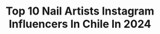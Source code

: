---
title: Top 10 Nail Artists Instagram Influencers In Chile In 2024
description: >-
  Find top nail artists Instagram influencers in Chile in 2024. Most popular hashtags: #nailart #nails #chile #santiago.
platform: Instagram
hits: 8
text_top: See the top-rated Instagram accounts on inBeat.
text_bottom: Our search engine holds 8 Instagram influencers like this in Chile for you to collaborate.
profiles:
  - username: "barbiee_nails"
    fullname: >-
      𝐈𝐧 𝐚 𝐛𝐚𝐫𝐛𝐢𝐞 𝐰𝐨𝐫𝐥𝐝✨
    bio: >-
      🎀𝖭𝖺𝗂𝗅 𝖠𝗋𝗍𝗂𝗌𝗍🎀 👩🏻‍🎨| 𝖤𝗆𝖻𝖺𝗃𝖺𝖽𝗈𝗋𝖺 @seducete.cl 🐰| 𝖢𝗋𝗎𝖾𝗅𝗍𝗒 𝖥𝗋𝖾𝖾 & 𝖵𝖾𝗀𝖺𝗇 📍| 𝖯𝗋𝗈𝗏𝗂𝖽𝖾𝗇𝖼𝗂𝖺 ❌| 𝖭𝖮 𝖧𝖠𝖦𝖮 𝖠𝖢𝖱𝖨́𝖫𝖨𝖢𝖠𝖲 ¡𝖠𝗀𝖾𝗇𝖽𝖺 𝗍𝗎 𝗁𝗈𝗋𝖺 𝖺𝗊𝗎𝗂́!📆👇🏻
    location: "Chile"
    followers: 57914
    engagement: 388
    commentsToLikes: 0.182075
    id: ck5cc37gkgmnw0i11orm4yxr9
    verified: false
    hashtags: "#santiago, #naildesigns, #naildesign, #nailaddicted"
  - username: "jennylorenamakeup"
    fullname: >-
      Jenny Cordova Orellana
    bio: >-
      •𝘔𝘢𝘲𝘶𝘪𝘭𝘭𝘢𝘥𝘰𝘳𝘢 •𝘔𝘢𝘯𝘪𝘤𝘶𝘳𝘪𝘴𝘵𝘢 •𝘌𝘴𝘵𝘦𝘵𝘪𝘤𝘪𝘴𝘵𝘢 𝘐𝘯𝘵𝘦𝘨𝘳𝘢𝘭 •𝘋𝘪𝘴𝘦𝘯̃𝘢𝘥𝘰𝘳𝘢 𝘤𝘢𝘱𝘪𝘭𝘢𝘳 •𝘔𝘢𝘲𝘶𝘪𝘭𝘭𝘢𝘫𝘦 𝘤𝘰𝘯 𝘢𝘦𝘳𝘰𝘨𝘳𝘢𝘧𝘰 . 📲 ᴊᴇɴɴʏʟᴏʀᴇɴᴀ.ᴄᴏ@ɢᴍᴀɪʟ.ᴄᴏᴍ
    location: "Chile"
    followers: 27358
    engagement: 23
    commentsToLikes: 0.047673
    id: ck6ti6a1b049c0j71uhgkd9q5
    verified: false
    hashtags: "#manicureadomicilio, #lifting, #esmaltepermanente, #limpiezafacial"
  - username: "angielistica"
    fullname: >-
      ✧ a n g i e
    bio: >-
      SCL📍 abogada | make up artist #crueltyfree 🐰 | vegetariana 🥑 💌 PR/contacto: angielistica@gmail.com
    location: "Chile"
    followers: 19595
    engagement: 1343
    commentsToLikes: 0.134709
    id: ck5zyem3c9qsw0i14p6g8wtvd
    verified: false
    hashtags: "#fyp, #nyxcosmeticschile, #eyelook, #nailart"
  - username: "fabi._.hyung"
    fullname: >-
      FABI 파비안!
    bio: >-
      ❤¡DANCER.KPOPER.ARTIST!❤ ▪ Taehyung -@revenge.dc ▪ Embajador -@ylen.nx ▪ Twitter -Fabi._.Hyung🐦 ▪ TIKTOK -FabiHyung1🎶
    location: "Chile"
    followers: 17114
    engagement: 2060
    commentsToLikes: 0.035536
    id: ck5zo0nw6pio70i14uxmgyrlk
    verified: false
    hashtags: "#smile, #girl, #bestoftheday, #20likes"
  - username: "velenporella"
    fullname: >-
      Belén Flores Núñez
    bio: >-
      Artista Visual/Manicurista -❤️✈️🌏- Swarovski®Authorized Instructor @crystalstore_cl /@seducete.cl Santiago, Chile Citas 👇🏻
    location: "Chile"
    followers: 59247
    engagement: 254
    commentsToLikes: 0.007595
    id: ck5cc36brgmmd0i11wo11infn
    verified: false
    hashtags: "#un, #rednails, #nailsbarcelona, #nails"
  - username: "soyfrmr"
    fullname: >-
      Fernando Marín
    bio: >-
      Fotógrafo y artista visual en Ciudad de México Amante de la naturaleza, el cielo y el entorno 🪐 ⠀ Conceptual: @artbyfrmr Personal: @fermar_hdz
    location: "Chile"
    followers: 4949
    engagement: 510
    commentsToLikes: 0.114537
    id: ck55pbj36a7yi0i119wr9bffa
    verified: false
    hashtags: "#byartemua"
  - username: "deshilachada"
    fullname: >-
      Deshilachada, taller y bordado
    bio: >-
      ✨ Bordo los jardines de mi alma 👩🏼‍⚕️ Interna de Medicina y bordadora 🧵 #KitDeshilachada y pronto workshops online 🌎 CL
    location: "Chile"
    followers: 18985
    engagement: 350
    commentsToLikes: 0.043107
    id: ck13cqd8j1nil0i19ir71crka
    verified: false
    hashtags: "#plantlady, #embroideryartist, #bordadocontemporaneo, #santiago"
  - username: "thenaildesigner.cl"
    fullname: >-
      Francesca C 🎀 / Nail Designer✨
    bio: >-
      LEER HISTORIAS DESTACADAS ANTES DE COTIZAR 🙏🏼 🙋🏻‍♀️ @francanessa ✨Manicurista Independiente 🎀Nailart/Mano Alzada 🦋 Press On Nails 📍Santiago Chile
    location: "Chile"
    followers: 48182
    engagement: 430
    commentsToLikes: 0.017887
    id: ck9wfneabpm5p0j78kj0txii9
    verified: false
    hashtags: "#pressonnails, #pressonnailscl, #nailartchile, #pressonchile"
---